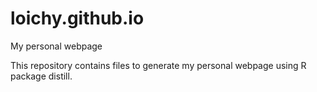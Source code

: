 # loichy.github.io
My personal webpage

This repository contains files to generate my personal webpage using R package distill. 
